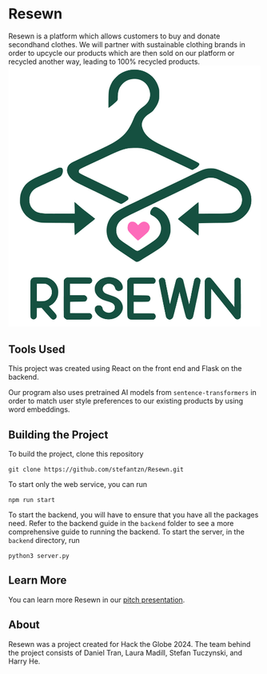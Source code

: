 # Resewn

Resewn is a platform which allows customers to buy and donate secondhand clothes. We will partner with sustainable clothing brands in order to upcycle our products which are then sold on our platform or recycled another way, leading to 100% recycled products.
![logo](./public/NewLogo.png)

## Tools Used
This project was created using React on the front end and Flask on the backend.

Our program also uses pretrained AI models from `sentence-transformers` in order to match user style preferences to our existing products by using word embeddings.

## Building the Project

To build the project, clone this repository
```
git clone https://github.com/stefantzn/Resewn.git
```

To start only the web service, you can run
```
npm run start
```

To start the backend, you will have to ensure that you have all the packages need. Refer to the backend guide in the `backend` folder to see a more comprehensive guide to running the backend. To start the server, in the `backend` directory, run
```
python3 server.py
```

## Learn More

You can learn more Resewn in our [pitch presentation](https://www.canva.com/design/DAF_g6dhHkM/UTNHH4SHX4pKNkA7LB6mCg/edit?utm_content=DAF_g6dhHkM&utm_campaign=designshare&utm_medium=link2&utm_source=sharebutton).

## About
Resewn was a project created for Hack the Globe 2024. The team behind the project consists of Daniel Tran, Laura Madill, Stefan Tuczynski, and Harry He.
